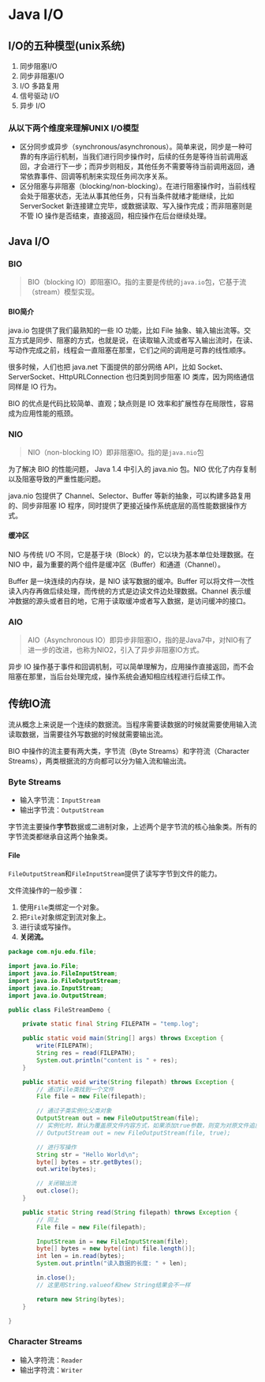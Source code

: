 # Java I/O

## I/O的五种模型(unix系统)

1. 同步阻塞I/O
2. 同步非阻塞I/O
3. I/O 多路复用
4. 信号驱动 I/O
5. 异步 I/O

### 从以下两个维度来理解UNIX I/O模型
* 区分同步或异步（synchronous/asynchronous）。简单来说，同步是一种可靠的有序运行机制，当我们进行同步操作时，后续的任务是等待当前调用返回，才会进行下一步；而异步则相反，其他任务不需要等待当前调用返回，通常依靠事件、回调等机制来实现任务间次序关系。
* 区分阻塞与非阻塞（blocking/non-blocking）。在进行阻塞操作时，当前线程会处于阻塞状态，无法从事其他任务，只有当条件就绪才能继续，比如 ServerSocket 新连接建立完毕，或数据读取、写入操作完成；而非阻塞则是不管 IO 操作是否结束，直接返回，相应操作在后台继续处理。

## Java I/O

### BIO
> BIO（blocking IO）即阻塞IO。指的主要是传统的`java.io`包，它基于流（stream）模型实现。

#### BIO简介
java.io 包提供了我们最熟知的一些 IO 功能，比如 File 抽象、输入输出流等。交互方式是同步、阻塞的方式，也就是说，在读取输入流或者写入输出流时，在读、写动作完成之前，线程会一直阻塞在那里，它们之间的调用是可靠的线性顺序。

很多时候，人们也把 java.net 下面提供的部分网络 API，比如 Socket、ServerSocket、HttpURLConnection 也归类到同步阻塞 IO 类库，因为网络通信同样是 IO 行为。

BIO 的优点是代码比较简单、直观；缺点则是 IO 效率和扩展性存在局限性，容易成为应用性能的瓶颈。

### NIO
> NIO（non-blocking IO）即非阻塞IO。指的是`java.nio`包

为了解决 BIO 的性能问题， Java 1.4 中引入的 java.nio 包。NIO 优化了内存复制以及阻塞导致的严重性能问题。

java.nio 包提供了 Channel、Selector、Buffer 等新的抽象，可以构建多路复用的、同步非阻塞 IO 程序，同时提供了更接近操作系统底层的高性能数据操作方式。

#### 缓冲区
NIO 与传统 I/O 不同，它是基于块（Block）的，它以块为基本单位处理数据。在 NIO 中，最为重要的两个组件是缓冲区（Buffer）和通道（Channel）。

Buffer 是一块连续的内存块，是 NIO 读写数据的缓冲。Buffer 可以将文件一次性读入内存再做后续处理，而传统的方式是边读文件边处理数据。Channel 表示缓冲数据的源头或者目的地，它用于读取缓冲或者写入数据，是访问缓冲的接口。

### AIO
> AIO（Asynchronous IO）即异步非阻塞IO，指的是Java7中，对NIO有了进一步的改进，也称为NIO2，引入了异步非阻塞IO方式。

异步 IO 操作基于事件和回调机制，可以简单理解为，应用操作直接返回，而不会阻塞在那里，当后台处理完成，操作系统会通知相应线程进行后续工作。

## 传统IO流
流从概念上来说是一个连续的数据流。当程序需要读数据的时候就需要使用输入流读取数据，当需要往外写数据的时候就需要输出流。

BIO 中操作的流主要有两大类，字节流（Byte Streams）和字符流（Character Streams），两类根据流的方向都可以分为输入流和输出流。

### Byte Streams

* 输入字节流：`InputStream`
* 输出字节流：`OutputStream`

字节流主要操作**字节**数据或二进制对象，上述两个是字节流的核心抽象类。所有的字节流类都继承自这两个抽象类。

#### File

`FileOutputStream`和`FileInputStream`提供了读写字节到文件的能力。

文件流操作的一般步骤：

1. 使用`File`类绑定一个对象。
2. 把`File`对象绑定到流对象上。
3. 进行读或写操作。
4. **关闭流。**

```java
package com.nju.edu.file;

import java.io.File;
import java.io.FileInputStream;
import java.io.FileOutputStream;
import java.io.InputStream;
import java.io.OutputStream;

public class FileStreamDemo {

    private static final String FILEPATH = "temp.log";

    public static void main(String[] args) throws Exception {
        write(FILEPATH);
        String res = read(FILEPATH);
        System.out.println("content is " + res);
    }

    public static void write(String filepath) throws Exception {
        // 通过File类找到一个文件
        File file = new File(filepath);

        // 通过子类实例化父类对象
        OutputStream out = new FileOutputStream(file);
        // 实例化时，默认为覆盖原文件内容方式，如果添加true参数，则变为对原文件追加内容的方式
        // OutputStream out = new FileOutputStream(file, true);

        // 进行写操作
        String str = "Hello World\n";
        byte[] bytes = str.getBytes();
        out.write(bytes);

        // 关闭输出流
        out.close();
    }

    public static String read(String filepath) throws Exception {
        // 同上
        File file = new File(filepath);

        InputStream in = new FileInputStream(file);
        byte[] bytes = new byte[(int) file.length()];
        int len = in.read(bytes);
        System.out.println("读入数据的长度: " + len);

        in.close();
        // 这里用String.valueof和new String结果会不一样

        return new String(bytes);
    }
    
}

```

### Character Streams

* 输入字符流：`Reader`
* 输出字符流：`Writer`